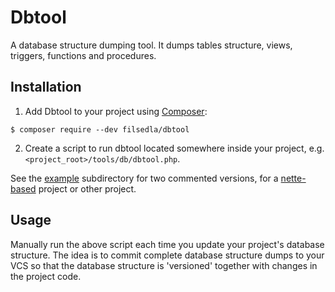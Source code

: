 # Dbtool
A database structure dumping tool. It dumps tables structure, views, triggers, functions and procedures.

## Installation
1) Add Dbtool to your project using [Composer](http://getcomposer.org/):
```
$ composer require --dev filsedla/dbtool
```

2) Create a script to run dbtool located somewhere inside your project, e.g. `<project_root>/tools/db/dbtool.php`.
 
See the [example](example/) subdirectory for two commented versions, for a [nette-based](https://nette.org/) project or other project.

## Usage

Manually run the above script each time you update your project's database structure. The idea is to commit complete
database structure dumps to your VCS so that the database structure is 'versioned' together with changes in the project 
code.

